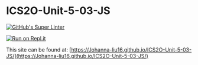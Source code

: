 # ICS2O-Unit-5-03-JS

[![GitHub's Super Linter](https://github.com/Johanna-liu16/ICS2O-Unit-5-03-JS/workflows/Johanna%20Liu's%20Super%20Linter/badge.svg)](https://github.com/Johanna-liu16/ICS2O-Unit-5-03-JS/actions)

[![Run on Repl.it](https://repl.it/badge/github/Johanna-liu16/ICS2O-Unit-5-03-JS)](https://repl.it/github/Johanna-liu16/ICS2O-Unit-5-03-JS)

This site can be found at: [https://Johanna-liu16.github.io/ICS2O-Unit-5-03-JS/](https://Johanna-liu16.github.io/ICS2O-Unit-5-03-JS/)
